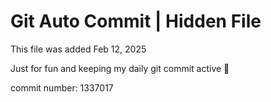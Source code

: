 # Git Auto Commit | Hidden File

This file was added Feb 12, 2025

Just for fun and keeping my daily git commit active 🤪

commit number: 1337017
